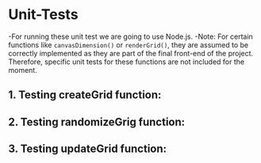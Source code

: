 # Unit-Tests
-For running these unit test we are going to use Node.js.
-Note:
For certain functions like `canvasDimension()` or `renderGrid()`, they are assumed to be correctly implemented as they are part of the final front-end of the project. Therefore, specific unit tests for these functions are not included for the moment.

## 1. Testing createGrid function:
## 2. Testing randomizeGrig function:
## 3. Testing updateGrid function:
